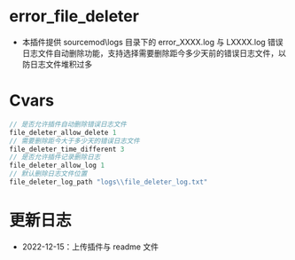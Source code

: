 # error_file_deleter

- 本插件提供 sourcemod\logs 目录下的 error_XXXX.log 与 LXXXX.log 错误日志文件自动删除功能，支持选择需要删除距今多少天前的错误日志文件，以防日志文件堆积过多

# Cvars

```Java
// 是否允许插件自动删除错误日志文件
file_deleter_allow_delete 1
// 需要删除距今大于多少天的错误日志文件
file_deleter_time_different 3
// 是否允许插件记录删除日志
file_deleter_allow_log 1
// 默认删除日志文件位置
file_deleter_log_path "logs\\file_deleter_log.txt"
```

# 更新日志

- 2022-12-15：上传插件与 readme 文件

